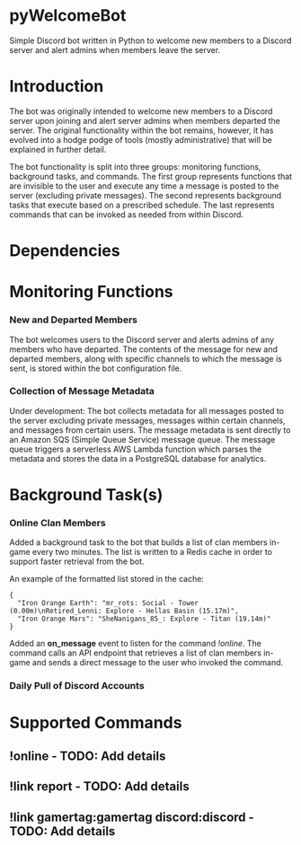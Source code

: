 # pyWelcomeBot
Simple Discord bot written in Python to welcome new members to a Discord server and alert admins when members leave the server.

# Introduction
The bot was originally intended to welcome new members to a Discord server upon joining and alert server admins when members departed the server. The original functionality within the bot remains, however, it has evolved into a hodge podge of tools (mostly administrative) that will be explained in further detail.

The bot functionality is split into three groups: monitoring functions, background tasks, and commands. The first group represents functions that are invisible to the user and execute any time a message is posted to the server (excluding private messages). The second represents background tasks that execute based on a prescribed schedule. The last represents commands that can be invoked as needed from within Discord.

# Dependencies

# Monitoring Functions
### New and Departed Members
The bot welcomes users to the Discord server and alerts admins of any members who have departed. The contents of the message for new and departed members, along with specific channels to which the message is sent, is stored within the bot configuration file.

### Collection of Message Metadata
Under development: The bot collects metadata for all messages posted to the server excluding private messages, messages within certain channels, and messages from certain users. The message metadata is sent directly to an Amazon SQS (Simple Queue Service) message queue. The message queue triggers a serverless AWS Lambda function which parses the metadata and stores the data in a PostgreSQL database for analytics.

# Background Task(s)
### Online Clan Members
Added a background task to the bot that builds a list of clan members in-game every two minutes. The list is written to a Redis cache in order to support faster retrieval from the bot.

An example of the formatted list stored in the cache:

```
{
  "Iron Orange Earth": "mr_rots: Social - Tower (0.00m)\nRetired_Lenni: Explore - Hellas Basin (15.17m)",
  "Iron Orange Mars": "SheNanigans_85_: Explore - Titan (19.14m)"
}
```

Added an **on_message** event to listen for the command *!online*. The command calls an API endpoint that retrieves a list of clan members in-game and sends a direct message to the user who invoked the command.

### Daily Pull of Discord Accounts

# Supported Commands
## !online - TODO: Add details
## !link report - TODO: Add details
## !link gamertag:gamertag discord:discord - TODO: Add details




